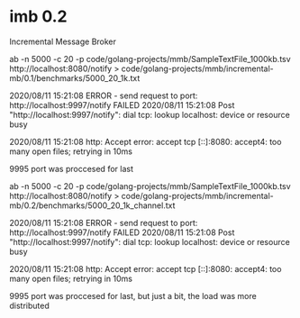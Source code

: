 # imb 0.2
Incremental Message Broker

ab -n 5000 -c 20 -p code/golang-projects/mmb/SampleTextFile_1000kb.tsv http://localhost:8080/notify > code/golang-projects/mmb/incremental-mb/0.1/benchmarks/5000_20_1k.txt

2020/08/11 15:21:08 ERROR - send request to port:  http://localhost:9997/notify  FAILED
2020/08/11 15:21:08 Post "http://localhost:9997/notify": dial tcp: lookup localhost: device or resource busy

2020/08/11 15:21:08 http: Accept error: accept tcp [::]:8080: accept4: too many open files; retrying in 10ms

9995 port was proccesed for last

ab -n 5000 -c 20 -p code/golang-projects/mmb/SampleTextFile_1000kb.tsv http://localhost:8080/notify > code/golang-projects/mmb/incremental-mb/0.2/benchmarks/5000_20_1k_channel.txt

2020/08/11 15:21:08 ERROR - send request to port:  http://localhost:9997/notify  FAILED
2020/08/11 15:21:08 Post "http://localhost:9997/notify": dial tcp: lookup localhost: device or resource busy

2020/08/11 15:21:08 http: Accept error: accept tcp [::]:8080: accept4: too many open files; retrying in 10ms

9995 port was proccesed for last, but just a bit, the load was more distributed



